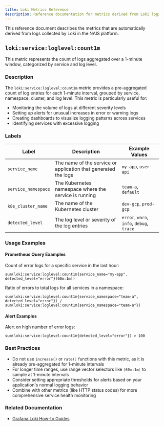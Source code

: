 ```yaml
---
title: Loki Metrics Reference
description: Reference documentation for metrics derived from Loki logs
---
```


This reference document describes the metrics that are automatically derived from logs collected by Loki in the NAIS platform.

## `loki:service:loglevel:count1m`

This metric represents the count of logs aggregated over a 1-minute window, categorized by service and log level.

### Description

The `loki:service:loglevel:count1m` metric provides a pre-aggregated count of log entries for each 1-minute interval, grouped by service, namespace, cluster, and log level. This metric is particularly useful for:

- Monitoring the volume of logs at different severity levels
- Setting up alerts for unusual increases in error or warning logs
- Creating dashboards to visualize logging patterns across services
- Identifying services with excessive logging

### Labels

| Label               | Description                                                    | Example Values                            |
| ------------------- | -------------------------------------------------------------- | ----------------------------------------- |
| `service_name`      | The name of the service or application that generated the logs | `my-app`, `user-api`                      |
| `service_namespace` | The Kubernetes namespace where the service is running          | `team-a`, `default`                       |
| `k8s_cluster_name`  | The name of the Kubernetes cluster                             | `dev-gcp`, `prod-gcp`                     |
| `detected_level`    | The log level or severity of the log entries                   | `error`, `warn`, `info`, `debug`, `trace` |

### Usage Examples

#### Prometheus Query Examples

Count of error logs for a specific service in the last hour:

```promql
sum(loki:service:loglevel:count1m{service_name="my-app", detected_level="error"}[60m:1m])
```

Ratio of errors to total logs for all services in a namespace:

```promql
sum(loki:service:loglevel:count1m{service_namespace="team-a", detected_level="error"}) /
sum(loki:service:loglevel:count1m{service_namespace="team-a"})
```

#### Alert Examples

Alert on high number of error logs:

```promql
sum(loki:service:loglevel:count1m{detected_level="error"}) > 100
```

### Best Practices

- Do not use `increase()` or `rate()` functions with this metric, as it is already pre-aggregated for 1-minute intervals
- For longer time ranges, use range vector selectors like `[60m:1m]` to sample at 1-minute intervals
- Consider setting appropriate thresholds for alerts based on your application's normal logging behavior
- Combine with other metrics (like HTTP status codes) for more comprehensive service health monitoring

### Related Documentation

- [Grafana Loki How-to Guides](../how-to/loki.md)
